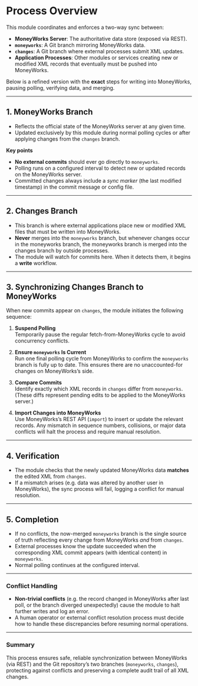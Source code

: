 # Process Overview

This module coordinates and enforces a two-way sync between:

- **MoneyWorks Server**: The authoritative data store (exposed via REST).
- **`moneyworks`**: A Git branch mirroring MoneyWorks data.
- **`changes`**: A Git branch where external processes submit XML updates.
- **Application Processes**: Other modules or services creating new or modified
  XML records that eventually must be pushed into MoneyWorks.

Below is a refined version with the **exact** steps for writing into MoneyWorks,
pausing polling, verifying data, and merging.

---

## 1. MoneyWorks Branch

- Reflects the official state of the MoneyWorks server at any given time.
- Updated exclusively by this module during normal polling cycles or after
  applying changes from the `changes` branch.

**Key points**

- **No external commits** should ever go directly to `moneyworks`.
- Polling runs on a configured interval to detect new or updated records on the
  MoneyWorks server.
- Committed changes always include a _sync marker_ (the last modified timestamp)
  in the commit message or config file.

---

## 2. Changes Branch

- This branch is where external applications place new or modified XML files
  that must be written into MoneyWorks.
- **Never** merges into the `moneyworks` branch, but whenever changes occur in
  the moneyworks branch, the moneyworks branch is merged into the changes branch
  by outside processes.
- The module will watch for commits here. When it detects them, it begins a
  **write** workflow.

---

## 3. Synchronizing Changes Branch to MoneyWorks

When new commits appear on `changes`, the module initiates the following
sequence:

1. **Suspend Polling**\
   Temporarily pause the regular fetch-from-MoneyWorks cycle to avoid
   concurrency conflicts.

2. **Ensure `moneyworks` Is Current**\
   Run one final polling cycle from MoneyWorks to confirm the `moneyworks`
   branch is fully up to date. This ensures there are no unaccounted-for changes
   on MoneyWorks’s side.

3. **Compare Commits**\
   Identify exactly which XML records in `changes` differ from `moneyworks`.
   (These diffs represent pending edits to be applied to the MoneyWorks server.)

4. **Import Changes into MoneyWorks**\
   Use MoneyWorks’s REST API (`import`) to insert or update the relevant
   records. Any mismatch in sequence numbers, collisions, or major data
   conflicts will halt the process and require manual resolution.

---

## 4. Verification

- The module checks that the newly updated MoneyWorks data **matches** the
  edited XML from `changes`.
- If a mismatch arises (e.g. data was altered by another user in MoneyWorks),
  the sync process will fail, logging a conflict for manual resolution.

---

## 5. Completion

- If no conflicts, the now-merged `moneyworks` branch is the single source of
  truth reflecting every change from MoneyWorks _and_ from `changes`.
- External processes know the update succeeded when the corresponding XML commit
  appears (with identical content) in `moneyworks`.
- Normal polling continues at the configured interval.

---

### Conflict Handling

- **Non-trivial conflicts** (e.g. the record changed in MoneyWorks after last
  poll, or the branch diverged unexpectedly) cause the module to halt further
  writes and log an error.
- A human operator or external conflict resolution process must decide how to
  handle these discrepancies before resuming normal operations.

---

### Summary

This process ensures safe, reliable synchronization between MoneyWorks (via
REST) and the Git repository’s two branches (`moneyworks`, `changes`),
protecting against conflicts and preserving a complete audit trail of all XML
changes.
